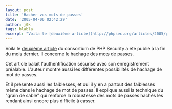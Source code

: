 ```yaml
---
layout: post
title: 'Hacher vos mots de passes'
date: '2005-04-06 02:42:29'
author: j0k
tags: blabla
excerpt: "Voila le [deuxième article](http://phpsec.org/articles/2005/password-hashing.html) du consortium de PHP Security a été publié à la fin du mois dernier.   Il concerne le hachage des mots de passes.  \n  \nCet article balait l'authentification sécurisé avec son enregistrement préalable. L'auteur montre aussi les différentes possibilités de hachage de      …"
---
```



Voila le [deuxième article](http://phpsec.org/articles/2005/password-hashing.html) du consortium de PHP Security a été publié à la fin du mois dernier.   Il concerne le hachage des mots de passes.

Cet article balait l'authentification sécurisé avec son enregistrement préalable. L'auteur montre aussi les différentes possibilités de hachage de mot de passes.

Et il présente aussi les faiblesses, et oui il y en a partout des faiblesses même dans le hachage de mot de passes. Il explique aussi la technique du "grain de sable" qui renforce la robustesse des mots de passes hachés les rendant ainsi encore plus difficile à casser.
